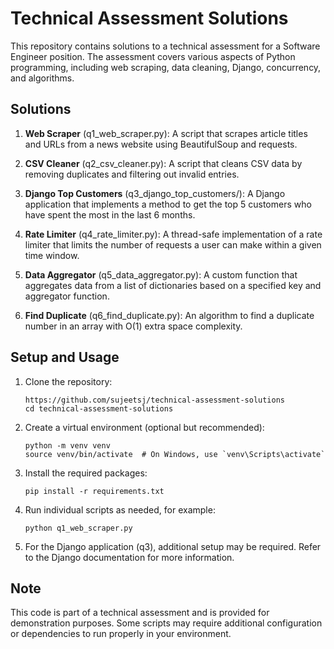 # Technical Assessment Solutions

This repository contains solutions to a technical assessment for a Software Engineer position. The assessment covers various aspects of Python programming, including web scraping, data cleaning, Django, concurrency, and algorithms.

## Solutions

1. **Web Scraper** (q1_web_scraper.py): A script that scrapes article titles and URLs from a news website using BeautifulSoup and requests.

2. **CSV Cleaner** (q2_csv_cleaner.py): A script that cleans CSV data by removing duplicates and filtering out invalid entries.

3. **Django Top Customers** (q3_django_top_customers/): A Django application that implements a method to get the top 5 customers who have spent the most in the last 6 months.

4. **Rate Limiter** (q4_rate_limiter.py): A thread-safe implementation of a rate limiter that limits the number of requests a user can make within a given time window.

5. **Data Aggregator** (q5_data_aggregator.py): A custom function that aggregates data from a list of dictionaries based on a specified key and aggregator function.

6. **Find Duplicate** (q6_find_duplicate.py): An algorithm to find a duplicate number in an array with O(1) extra space complexity.

## Setup and Usage

1. Clone the repository:
   ```
   https://github.com/sujeetsj/technical-assessment-solutions
   cd technical-assessment-solutions
   ```

2. Create a virtual environment (optional but recommended):
   ```
   python -m venv venv
   source venv/bin/activate  # On Windows, use `venv\Scripts\activate`
   ```

3. Install the required packages:
   ```
   pip install -r requirements.txt
   ```

4. Run individual scripts as needed, for example:
   ```
   python q1_web_scraper.py
   ```

5. For the Django application (q3), additional setup may be required. Refer to the Django documentation for more information.

## Note

This code is part of a technical assessment and is provided for demonstration purposes. Some scripts may require additional configuration or dependencies to run properly in your environment.
